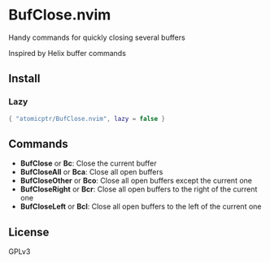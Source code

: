 # BufClose.nvim

Handy commands for quickly closing several buffers

Inspired by Helix buffer commands

## Install

### Lazy

```lua
{ "atomicptr/BufClose.nvim", lazy = false }
```

## Commands

- **BufClose** or **Bc**: Close the current buffer
- **BufCloseAll** or **Bca**: Close all open buffers
- **BufCloseOther** or **Bco**: Close all open buffers except the current one
- **BufCloseRight** or **Bcr**: Close all open buffers to the right of the current one
- **BufCloseLeft** or **Bcl**: Close all open buffers to the left of the current one

## License

GPLv3
